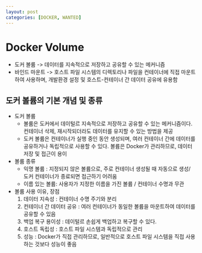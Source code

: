 ```yaml
---
layout: post
categories: [DOCKER, WANTED]
---
```


# Docker Volume
- 도커 볼륨 -> 데이터를 지속적으로 저장하고 공유할 수 있는 메커니즘
- 바인드 마운트 -> 호스트 파일 시스템의 디렉토리나 파일을 컨테이너에 직접 마운트하여 사용하며, 개발환경 설정 및 호스트-컨테이너 간 데이터 공유에 유용함

## 도커 볼륨의 기본 개념 및 종류
- 도커 볼륨
  - 볼륨은 도커에서 데이털르 지속적으로 저장하고 공유할 수 있는 메커니즘이다. 컨테이너 삭제, 재시작되더라도 데이터를 유지할 수 있는 방법을 제공
  - 도커 볼륨은 컨테이너가 실행 중인 동안 생성되며, 여러 컨테이너 간에 데이터를 공유하거나 독립적으로 사용할 수 있다. 볼륨은 Docker가 관리하므로, 데이터 저장 및 접근이 용이
- 볼륨 종류
  - 익명 볼륨 : 지정되지 않은 볼륨으로, 주로 컨테이너 생성될 때 자동으로 생성/ 도커 컨테이너가 종료되면 접근하기 어려움
  - 이름 있는 볼륨: 사용자가 지정한 이름을 가진 볼륨 / 컨테이너 수명과 무관
- 볼륨 사용 이유, 장점
  1. 데이터 지속성 : 컨테이너 수명 주기와 분리
  2. 컨테이너 간 데이터 공유 : 여러 컨테이너가 동일한 볼륨을 마운트하여 데이터를 공유할 수 있음 
  3. 백업 복구 용이성 : 데이털르 손쉽게 백업하고 복구할 수 있다.
  4. 호스트 독립성 : 호스트 파일 시스템과 독립적으로 관리 
  5. 성능 : Docker가 직접 관리하므로, 일반적으로 호스트 파일 시스템을 직접 사용하는 것보다 성능이 좋음

